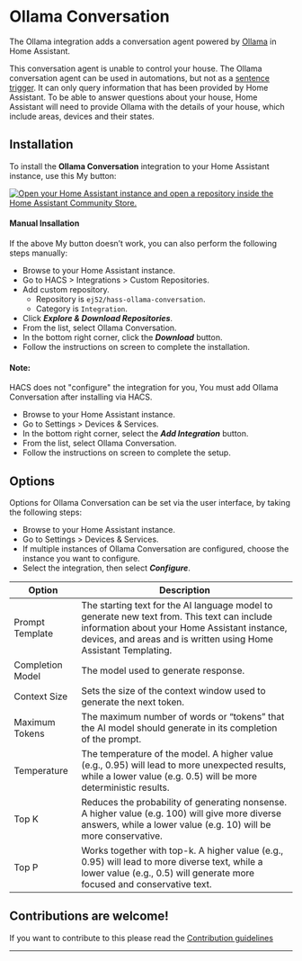 # Ollama Conversation

The Ollama integration adds a conversation agent powered by [Ollama][ollama] in Home Assistant.

This conversation agent is unable to control your house. The Ollama conversation agent can be used in automations, but not as a [sentence trigger][sentence-trigger]. It can only query information that has been provided by Home Assistant. To be able to answer questions about your house, Home Assistant will need to provide Ollama with the details of your house, which include areas, devices and their states.

## Installation

To install the __Ollama Conversation__ integration to your Home Assistant instance, use this My button:

[![Open your Home Assistant instance and open a repository inside the Home Assistant Community Store.](https://my.home-assistant.io/badges/hacs_repository.svg)](https://my.home-assistant.io/redirect/hacs_repository/?owner=ej52&repository=hass-ollama-conversation&category=integration)

#### Manual Insallation
If the above My button doesn’t work, you can also perform the following steps manually:

* Browse to your Home Assistant instance.
* Go to HACS > Integrations > Custom Repositories.
* Add custom repository.
  * Repository is `ej52/hass-ollama-conversation`.
  * Category is `Integration`.
* Click ___Explore & Download Repositories___.
* From the list, select Ollama Conversation.
* In the bottom right corner, click the ___Download___ button.
* Follow the instructions on screen to complete the installation.

#### Note:
HACS does not "configure" the integration for you, You must add Ollama Conversation after installing via HACS.

* Browse to your Home Assistant instance.
* Go to Settings > Devices & Services.
* In the bottom right corner, select the ___Add Integration___ button.
* From the list, select Ollama Conversation.
* Follow the instructions on screen to complete the setup.

## Options
Options for Ollama Conversation can be set via the user interface, by taking the following steps:

* Browse to your Home Assistant instance.
* Go to Settings > Devices & Services.
* If multiple instances of Ollama Conversation are configured, choose the instance you want to configure.
* Select the integration, then select ___Configure___.


| Option                   | Description                                                                                                                                                                                                         |
| ------------------------ | ------------------------------------------------------------------------------------------------------------------------------------------------------------------------------------------------------------------- |
| Prompt Template          | The starting text for the AI language model to generate new text from. This text can include information about your Home Assistant instance, devices, and areas and is written using Home Assistant Templating. |
| Completion Model         | The model used to generate response.                                                                                                                                                                                |
| Context Size             | Sets the size of the context window used to generate the next token.                                                                                                                                                |
| Maximum Tokens           | The maximum number of words or “tokens” that the AI model should generate in its completion of the prompt.                                                                                                          |
| Temperature              | The temperature of the model. A higher value (e.g., 0.95) will lead to more unexpected results, while a lower value (e.g. 0.5) will be more deterministic results.                                              |
| Top K                    | Reduces the probability of generating nonsense. A higher value (e.g. 100) will give more diverse answers, while a lower value (e.g. 10) will be more conservative.                                              |
| Top P                    | Works together with top-k. A higher value (e.g., 0.95) will lead to more diverse text, while a lower value (e.g., 0.5) will generate more focused and conservative text.                                        |


## Contributions are welcome!

If you want to contribute to this please read the [Contribution guidelines](CONTRIBUTING.md)

***

[ollama]: https://ollama.ai/
[ollama-github]: https://github.com/jmorganca/ollama
[sentence-trigger]: https://www.home-assistant.io/docs/automation/trigger/#sentence-trigger
